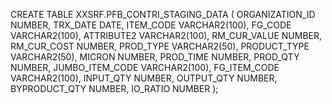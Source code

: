 CREATE TABLE XXSRF.PFB_CONTRI_STAGING_DATA (
    ORGANIZATION_ID       NUMBER,
    TRX_DATE              DATE,
    ITEM_CODE             VARCHAR2(100),
    FG_CODE               VARCHAR2(100),
    ATTRIBUTE2            VARCHAR2(100),
    RM_CUR_VALUE          NUMBER,
    RM_CUR_COST           NUMBER,
    PROD_TYPE             VARCHAR2(50),
    PRODUCT_TYPE          VARCHAR2(50),
    MICRON                NUMBER,
    PROD_TIME             NUMBER,
    PROD_QTY              NUMBER,
    JUMBO_ITEM_CODE       VARCHAR2(100),
    FG_ITEM_CODE          VARCHAR2(100),
    INPUT_QTY             NUMBER,
    OUTPUT_QTY            NUMBER,
    BYPRODUCT_QTY         NUMBER,
    IO_RATIO              NUMBER
);
